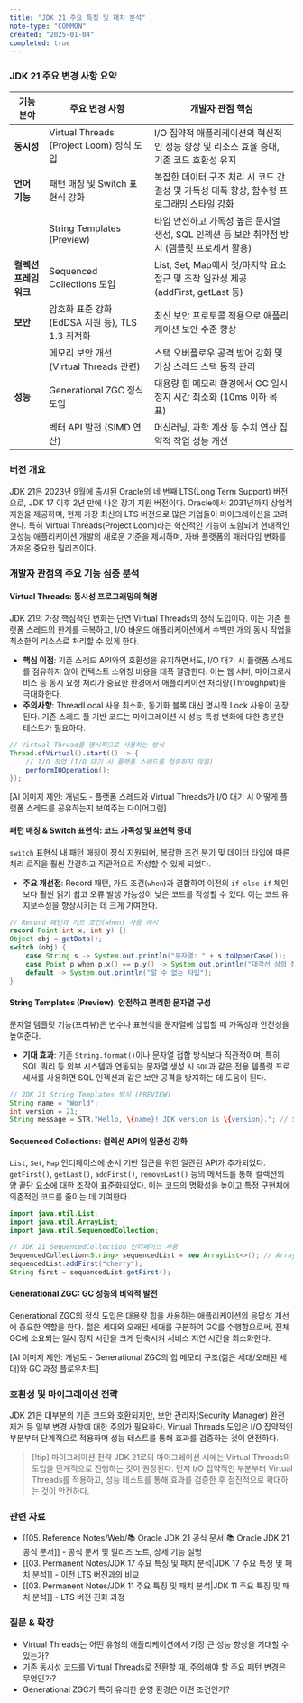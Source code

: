 ```yaml
---
title: "JDK 21 주요 특징 및 패치 분석"
note-type: "COMMON"
created: "2025-01-04"
completed: true
---
```


### JDK 21 주요 변경 사항 요약

| 기능 분야          | 주요 변경 사항                                  | 개발자 관점 핵심                                                                 |
| ------------------ | ----------------------------------------------- | ------------------------------------------------------------------------------ |
| **동시성**         | Virtual Threads (Project Loom) 정식 도입        | I/O 집약적 애플리케이션의 혁신적인 성능 향상 및 리소스 효율 증대, 기존 코드 호환성 유지             |
| **언어 기능**      | 패턴 매칭 및 Switch 표현식 강화                 | 복잡한 데이터 구조 처리 시 코드 간결성 및 가독성 대폭 향상, 함수형 프로그래밍 스타일 강화         |
|                    | String Templates (Preview)                    | 타입 안전하고 가독성 높은 문자열 생성, SQL 인젝션 등 보안 취약점 방지 (템플릿 프로세서 활용)       |
| **컬렉션 프레임워크** | Sequenced Collections 도입                      | List, Set, Map에서 첫/마지막 요소 접근 및 조작 일관성 제공 (addFirst, getLast 등)        |
| **보안**           | 암호화 표준 강화 (EdDSA 지원 등), TLS 1.3 최적화 | 최신 보안 프로토콜 적용으로 애플리케이션 보안 수준 향상                                    |
|                    | 메모리 보안 개선 (Virtual Threads 관련)       | 스택 오버플로우 공격 방어 강화 및 가상 스레드 스택 동적 관리                               |
| **성능**           | Generational ZGC 정식 도입                      | 대용량 힙 메모리 환경에서 GC 일시정지 시간 최소화 (10ms 이하 목표)                             |
|                    | 벡터 API 발전 (SIMD 연산)                     | 머신러닝, 과학 계산 등 수치 연산 집약적 작업 성능 개선                                    |

### 버전 개요

JDK 21은 2023년 9월에 출시된 Oracle의 네 번째 LTS(Long Term Support) 버전으로, JDK 17 이후 2년 만에 나온 장기 지원 버전이다. Oracle에서 2031년까지 상업적 지원을 제공하며, 현재 가장 최신의 LTS 버전으로 많은 기업들이 마이그레이션을 고려한다. 특히 Virtual Threads(Project Loom)라는 혁신적인 기능이 포함되어 현대적인 고성능 애플리케이션 개발의 새로운 기준을 제시하며, 자바 플랫폼의 패러다임 변화를 가져온 중요한 릴리즈이다.

### 개발자 관점의 주요 기능 심층 분석

#### Virtual Threads: 동시성 프로그래밍의 혁명

JDK 21의 가장 핵심적인 변화는 단연 Virtual Threads의 정식 도입이다. 이는 기존 플랫폼 스레드의 한계를 극복하고, I/O 바운드 애플리케이션에서 수백만 개의 동시 작업을 최소한의 리소스로 처리할 수 있게 한다.

*   **핵심 이점**: 기존 스레드 API와의 호환성을 유지하면서도, I/O 대기 시 플랫폼 스레드를 점유하지 않아 컨텍스트 스위칭 비용을 대폭 절감한다. 이는 웹 서버, 마이크로서비스 등 동시 요청 처리가 중요한 환경에서 애플리케이션 처리량(Throughput)을 극대화한다.
*   **주의사항**: ThreadLocal 사용 최소화, 동기화 블록 대신 명시적 Lock 사용이 권장된다. 기존 스레드 풀 기반 코드는 마이그레이션 시 성능 특성 변화에 대한 충분한 테스트가 필요하다.

```java
// Virtual Thread를 명시적으로 사용하는 방식
Thread.ofVirtual().start(() -> {
    // I/O 작업 (I/O 대기 시 플랫폼 스레드를 점유하지 않음)
    performIOOperation();
});
```
[AI 이미지 제안: 개념도 - 플랫폼 스레드와 Virtual Threads가 I/O 대기 시 어떻게 플랫폼 스레드를 공유하는지 보여주는 다이어그램]

#### 패턴 매칭 & Switch 표현식: 코드 가독성 및 표현력 증대

`switch` 표현식 내 패턴 매칭이 정식 지원되어, 복잡한 조건 분기 및 데이터 타입에 따른 처리 로직을 훨씬 간결하고 직관적으로 작성할 수 있게 되었다.

*   **주요 개선점**: Record 패턴, 가드 조건(`when`)과 결합하여 이전의 `if-else if` 체인보다 훨씬 읽기 쉽고 오류 발생 가능성이 낮은 코드를 작성할 수 있다. 이는 코드 유지보수성을 향상시키는 데 크게 기여한다.

```java
// Record 패턴과 가드 조건(when) 사용 예시
record Point(int x, int y) {}
Object obj = getData();
switch (obj) {
    case String s -> System.out.println("문자열: " + s.toUpperCase());
    case Point p when p.x() == p.y() -> System.out.println("대각선 상의 점: " + p);
    default -> System.out.println("알 수 없는 타입");
}
```

#### String Templates (Preview): 안전하고 편리한 문자열 구성

문자열 템플릿 기능(프리뷰)은 변수나 표현식을 문자열에 삽입할 때 가독성과 안전성을 높여준다.

*   **기대 효과**: 기존 `String.format()`이나 문자열 접합 방식보다 직관적이며, 특히 SQL 쿼리 등 외부 시스템과 연동되는 문자열 생성 시 `SQL`과 같은 전용 템플릿 프로세서를 사용하면 SQL 인젝션과 같은 보안 공격을 방지하는 데 도움이 된다.

```java
// JDK 21 String Templates 방식 (PREVIEW)
String name = "World";
int version = 21;
String message = STR."Hello, \{name}! JDK version is \{version}."; // STR 템플릿 프로세서 사용
```

#### Sequenced Collections: 컬렉션 API의 일관성 강화

`List`, `Set`, `Map` 인터페이스에 순서 기반 접근을 위한 일관된 API가 추가되었다. `getFirst()`, `getLast()`, `addFirst()`, `removeLast()` 등의 메서드를 통해 컬렉션의 양 끝단 요소에 대한 조작이 표준화되었다. 이는 코드의 명확성을 높이고 특정 구현체에 의존적인 코드를 줄이는 데 기여한다.

```java
import java.util.List;
import java.util.ArrayList;
import java.util.SequencedCollection;

// JDK 21 SequencedCollection 인터페이스 사용
SequencedCollection<String> sequencedList = new ArrayList<>(); // ArrayList는 SequencedCollection 구현
sequencedList.addFirst("cherry");
String first = sequencedList.getFirst();
```

#### Generational ZGC: GC 성능의 비약적 발전

Generational ZGC의 정식 도입은 대용량 힙을 사용하는 애플리케이션의 응답성 개선에 중요한 역할을 한다. 젊은 세대와 오래된 세대를 구분하여 GC를 수행함으로써, 전체 GC에 소요되는 일시 정지 시간을 크게 단축시켜 서비스 지연 시간을 최소화한다.

[AI 이미지 제안: 개념도 - Generational ZGC의 힙 메모리 구조(젊은 세대/오래된 세대)와 GC 과정 플로우차트]

### 호환성 및 마이그레이션 전략

JDK 21은 대부분의 기존 코드와 호환되지만, 보안 관리자(Security Manager) 완전 제거 등 일부 변경 사항에 대한 주의가 필요하다. Virtual Threads 도입은 I/O 집약적인 부분부터 단계적으로 적용하며 성능 테스트를 통해 효과를 검증하는 것이 안전하다.

> [!tip] 마이그레이션 전략
> JDK 21로의 마이그레이션 시에는 Virtual Threads의 도입을 단계적으로 진행하는 것이 권장된다. 먼저 I/O 집약적인 부분부터 Virtual Threads를 적용하고, 성능 테스트를 통해 효과를 검증한 후 점진적으로 확대하는 것이 안전하다.

### 관련 자료

- [[05. Reference Notes/Web/📚 Oracle JDK 21 공식 문서|📚 Oracle JDK 21 공식 문서]] - 공식 문서 및 릴리즈 노트, 상세 기능 설명
- [[03. Permanent Notes/JDK 17 주요 특징 및 패치 분석|JDK 17 주요 특징 및 패치 분석]] - 이전 LTS 버전과의 비교
- [[03. Permanent Notes/JDK 11 주요 특징 및 패치 분석|JDK 11 주요 특징 및 패치 분석]] - LTS 버전 진화 과정

### 질문 & 확장

- Virtual Threads는 어떤 유형의 애플리케이션에서 가장 큰 성능 향상을 기대할 수 있는가?
- 기존 동시성 코드를 Virtual Threads로 전환할 때, 주의해야 할 주요 패턴 변경은 무엇인가?
- Generational ZGC가 특히 유리한 운영 환경은 어떤 조건인가?